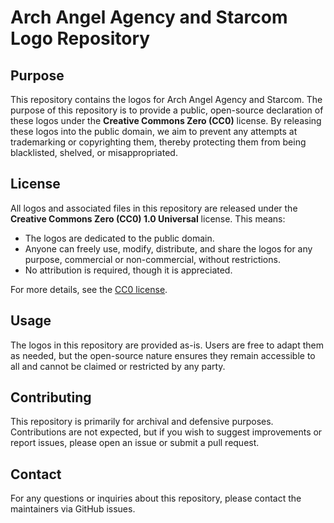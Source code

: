 # Arch Angel Agency and Starcom Logo Repository

## Purpose
This repository contains the logos for Arch Angel Agency and Starcom. The purpose of this repository is to provide a public, open-source declaration of these logos under the **Creative Commons Zero (CC0)** license. By releasing these logos into the public domain, we aim to prevent any attempts at trademarking or copyrighting them, thereby protecting them from being blacklisted, shelved, or misappropriated.

## License
All logos and associated files in this repository are released under the **Creative Commons Zero (CC0) 1.0 Universal** license. This means:

- The logos are dedicated to the public domain.
- Anyone can freely use, modify, distribute, and share the logos for any purpose, commercial or non-commercial, without restrictions.
- No attribution is required, though it is appreciated.

For more details, see the [CC0 license](https://creativecommons.org/publicdomain/zero/1.0/).

## Usage
The logos in this repository are provided as-is. Users are free to adapt them as needed, but the open-source nature ensures they remain accessible to all and cannot be claimed or restricted by any party.

## Contributing
This repository is primarily for archival and defensive purposes. Contributions are not expected, but if you wish to suggest improvements or report issues, please open an issue or submit a pull request.

## Contact
For any questions or inquiries about this repository, please contact the maintainers via GitHub issues.
